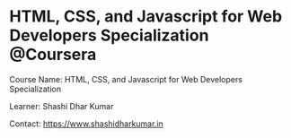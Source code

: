 # HTML, CSS, and Javascript for Web Developers Specialization @Coursera

Course Name: HTML, CSS, and Javascript for Web Developers Specialization

Learner: Shashi Dhar Kumar

Contact: https://www.shashidharkumar.in
